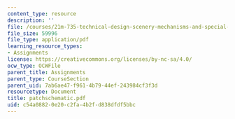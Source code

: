 ```yaml
---
content_type: resource
description: ''
file: /courses/21m-735-technical-design-scenery-mechanisms-and-special-effects-spring-2004/c54a08820e20c2fa4b2fd838dfdf5bbc_patchschematic.pdf
file_size: 59996
file_type: application/pdf
learning_resource_types:
- Assignments
license: https://creativecommons.org/licenses/by-nc-sa/4.0/
ocw_type: OCWFile
parent_title: Assignments
parent_type: CourseSection
parent_uid: 7ab6ae47-f961-4b79-44ef-243984cf3f3d
resourcetype: Document
title: patchschematic.pdf
uid: c54a0882-0e20-c2fa-4b2f-d838dfdf5bbc
---
```

